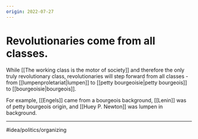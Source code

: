 ```yaml
---
origin: 2022-07-27
---
```

# Revolutionaries come from all classes. 
While [[The working class is the motor of society]] and therefore the only truly revolutionary class, revolutionaries will step forward from all classes - from [[lumpenproletariat|lumpen]] to [[petty bourgeoisie|petty bourgeois]] to [[bourgeoisie|bourgeois]]. 

For example, [[Engels]] came from a bourgeois background, [[Lenin]] was of petty bourgeois origin, and [[Huey P. Newton]] was lumpen in background.

---
#idea/politics/organizing 